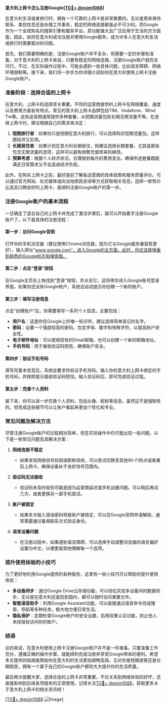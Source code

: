 **意大利上网卡怎么注册Google[[TG💪+ @esim1088](https://t.me/s/esim1088)]**

在意大利生活或者旅行时，拥有一个可靠的上网卡是非常重要的。无论是用来保持联系、查找信息还是处理工作事务，稳定的网络连接都是必不可少的。而Google作为一个全球知名的搜索引擎和服务平台，其功能强大且广泛应用于生活的方方面面。因此，如何在意大利成功注册并使用Google服务，成为许多人在意大利生活或旅行时需要面对的问题。

首先，我们需要明确的是，注册Google账户并不复杂，但需要一定的步骤和准备。对于意大利的上网卡来说，只要有稳定的网络连接，注册Google账户就完全可行。不过，在实际操作过程中，可能会遇到一些具体问题，比如语言障碍、网络环境限制等。接下来，我们将一步步为你详细介绍如何在意大利使用上网卡注册Google账户。

### 准备阶段：选择合适的上网卡

在意大利，上网卡的选择至关重要。不同的运营商提供的上网卡在网络覆盖、速度以及费用方面各有特点。常见的意大利上网卡品牌包括TIM、Vodafone、Wind Tre等。这些运营商通常提供多种套餐，从短期流量包到长期无限流量不等。在选择上网卡时，建议根据自己的需求来决定：

1. **短期旅行者**：如果你只是短期在意大利旅行，可以选择购买短期流量包，这样既经济又实用。
2. **长期居住者**：如果计划在意大利长期居住，则建议选择长期套餐，尤其是那些包含无限流量的选项，这样可以避免频繁充值带来的麻烦。
3. **预算考虑**：根据个人经济状况，合理规划每月的费用支出，确保所选套餐既能满足日常需求又不会造成经济负担。

此外，在购买上网卡之前，最好提前了解各运营商的具体政策和服务质量评价。可以通过官方网站、社交媒体或向当地居民咨询等方式获取相关信息。选择一款性价比高且口碑良好的上网卡，是顺利注册Google账户的第一步。

### 注册Google账户的基本流程

一旦确定了适合自己的上网卡并完成了激活步骤后，就可以开始着手注册Google账户了。以下是具体的注册流程：

#### 第一步：访问Google官网
打开你的手机浏览器（建议使用Chrome浏览器，因为它与Google服务兼容性更好），输入网址“www.google.com”，进入Google的主页面。此时，你应该能够看到熟悉的Google标志和搜索框。

#### 第二步：点击“登录”按钮
在Google主页右上角找到“登录”按钮，并点击它。这将带你进入Google账号登录界面。如果你还没有Google账户，系统会自动提示你创建一个新的账户。

#### 第三步：填写注册信息
点击“创建账户”后，你需要填写一系列个人信息。主要包括：
- **用户名**：这是你在Google上的唯一标识符，建议选择简单易记的名字。
- **密码**：设置一个强度较高的密码，包含字母、数字和特殊字符，以提高账户安全性。
- **电子邮件地址**：可以使用现有的Gmail邮箱，也可以创建一个新的邮箱地址。
- **手机号码**：用于接收验证码短信，确保账户安全。

#### 第四步：验证手机号码
填写完基本信息后，系统会要求你验证手机号码。输入你的意大利上网卡绑定的手机号码，并按照提示接收验证码短信。输入验证码后，即可完成验证过程。

#### 第五步：完善个人资料
接下来，你可以进一步完善个人资料，包括头像、昵称等信息。虽然这不是强制性的，但完成这些细节可以让账户看起来更加个性化和专业。

### 常见问题及解决方法

尽管注册Google账户的过程相对简单，但在实际操作中仍可能出现一些问题。以下是一些常见问题及其解决方案：

1. **网络连接不稳定**
   - 如果发现网络信号较弱或断断续续，可以尝试切换至其他Wi-Fi热点或者重启上网卡。确保设备处于良好信号范围内。

2. **验证码无法接收**
   - 验证码未及时收到可能是因为运营商延迟或手机设置问题。可以稍后再试几次，或者更换另一部手机尝试。

3. **账户被锁定**
   - 如果多次输入错误密码导致账户被锁定，可以在Google官网申请解锁。通常需要通过备用联系方式验证身份。

4. **语言设置问题**
   - 在注册过程中，如果遇到语言障碍，可以选择手动调整浏览器的语言偏好设置为中文，以便更直观地理解每一个选项。

### 提升使用体验的小技巧

为了更好地利用Google提供的各种服务，这里有一些小技巧可以帮助你提升使用体验：

- **多设备同步**：通过Google Drive云存储功能，可以轻松实现多设备间的数据同步，无论是在意大利还是回到国内，都可以随时访问重要文件。
- **智能语音助手**：利用Google Assistant功能，可以直接通过语音命令完成搜索、导航等多种任务，极大地方便日常生活。
- **隐私保护**：定期检查Google账户的安全设置，启用双重认证功能，防止他人未经授权访问你的账户。

### 结语

总的来说，在意大利使用上网卡注册Google账户并不是一件难事。只要准备工作充分，遵循正确的操作步骤，就能顺利完成注册并享受Google带来的便利。希望本文提供的指南能帮助你在意大利的生活更加顺畅高效。无论你是短期游客还是长期居民，拥有一个属于自己的Google账户都将大大提升你的生活质量。

最后再次提醒大家，选择合适的上网卡非常重要，不仅关系到网络体验的好坏，还直接影响到后续各项服务的正常使用。记得关注[TG💪+ @esim1088](https://t.me/s/esim1088)，获取更多关于意大利上网卡的相关资讯吧！

[[TG💪+ @esim1088](https://t.me/s/esim1088) ![Image](https://i.postimg.cc/4NQfJmqS/Snipaste-2025-05-13-00-14-12.png)]